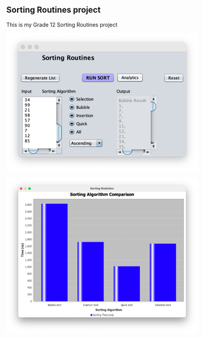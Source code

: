 ## Sorting Routines project

This is my Grade 12 Sorting Routines project

![img.png](img.png)

![img_1.png](img_1.png)